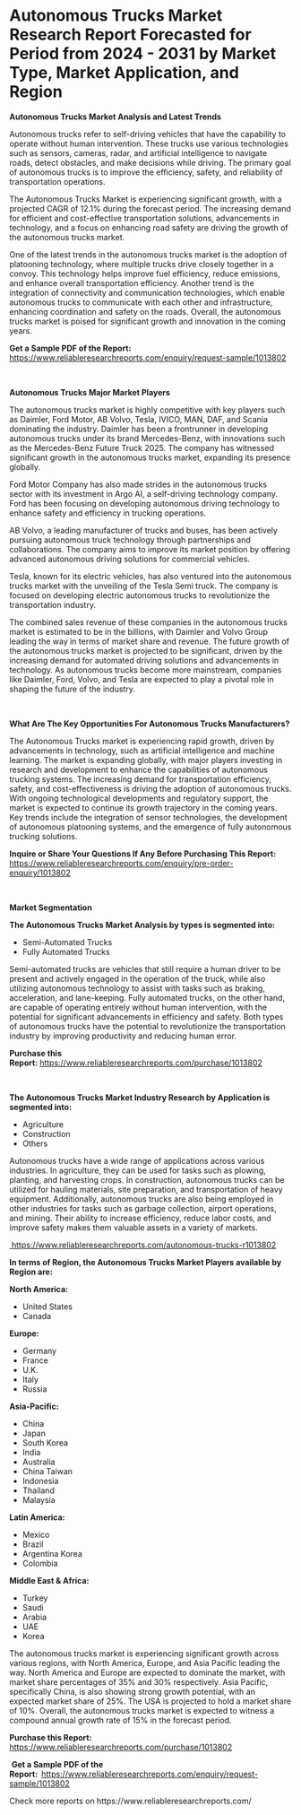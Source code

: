 <p><h1>Autonomous Trucks Market Research Report Forecasted for Period from 2024 -  2031 by Market Type, Market Application, and Region</h1></p><p><strong>Autonomous Trucks Market Analysis and Latest Trends</strong></p>
<p><p>Autonomous trucks refer to self-driving vehicles that have the capability to operate without human intervention. These trucks use various technologies such as sensors, cameras, radar, and artificial intelligence to navigate roads, detect obstacles, and make decisions while driving. The primary goal of autonomous trucks is to improve the efficiency, safety, and reliability of transportation operations.</p><p>The Autonomous Trucks Market is experiencing significant growth, with a projected CAGR of 12.1% during the forecast period. The increasing demand for efficient and cost-effective transportation solutions, advancements in technology, and a focus on enhancing road safety are driving the growth of the autonomous trucks market.</p><p>One of the latest trends in the autonomous trucks market is the adoption of platooning technology, where multiple trucks drive closely together in a convoy. This technology helps improve fuel efficiency, reduce emissions, and enhance overall transportation efficiency. Another trend is the integration of connectivity and communication technologies, which enable autonomous trucks to communicate with each other and infrastructure, enhancing coordination and safety on the roads. Overall, the autonomous trucks market is poised for significant growth and innovation in the coming years.</p></p>
<p><strong>Get a Sample PDF of the Report:&nbsp;</strong> <a href="https://www.reliableresearchreports.com/enquiry/request-sample/1013802">https://www.reliableresearchreports.com/enquiry/request-sample/1013802</a></p>
<p>&nbsp;</p>
<p><strong>Autonomous Trucks Major Market Players</strong></p>
<p><p>The autonomous trucks market is highly competitive with key players such as Daimler, Ford Motor, AB Volvo, Tesla, IVICO, MAN, DAF, and Scania dominating the industry. Daimler has been a frontrunner in developing autonomous trucks under its brand Mercedes-Benz, with innovations such as the Mercedes-Benz Future Truck 2025. The company has witnessed significant growth in the autonomous trucks market, expanding its presence globally.</p><p>Ford Motor Company has also made strides in the autonomous trucks sector with its investment in Argo AI, a self-driving technology company. Ford has been focusing on developing autonomous driving technology to enhance safety and efficiency in trucking operations.</p><p>AB Volvo, a leading manufacturer of trucks and buses, has been actively pursuing autonomous truck technology through partnerships and collaborations. The company aims to improve its market position by offering advanced autonomous driving solutions for commercial vehicles.</p><p>Tesla, known for its electric vehicles, has also ventured into the autonomous trucks market with the unveiling of the Tesla Semi truck. The company is focused on developing electric autonomous trucks to revolutionize the transportation industry.</p><p>The combined sales revenue of these companies in the autonomous trucks market is estimated to be in the billions, with Daimler and Volvo Group leading the way in terms of market share and revenue. The future growth of the autonomous trucks market is projected to be significant, driven by the increasing demand for automated driving solutions and advancements in technology. As autonomous trucks become more mainstream, companies like Daimler, Ford, Volvo, and Tesla are expected to play a pivotal role in shaping the future of the industry.</p></p>
<p>&nbsp;</p>
<p><strong>What Are The Key Opportunities For Autonomous Trucks Manufacturers?</strong></p>
<p><p>The Autonomous Trucks market is experiencing rapid growth, driven by advancements in technology, such as artificial intelligence and machine learning. The market is expanding globally, with major players investing in research and development to enhance the capabilities of autonomous trucking systems. The increasing demand for transportation efficiency, safety, and cost-effectiveness is driving the adoption of autonomous trucks. With ongoing technological developments and regulatory support, the market is expected to continue its growth trajectory in the coming years. Key trends include the integration of sensor technologies, the development of autonomous platooning systems, and the emergence of fully autonomous trucking solutions.</p></p>
<p><strong>Inquire or Share Your Questions If Any Before Purchasing This Report:</strong> <a href="https://www.reliableresearchreports.com/enquiry/pre-order-enquiry/1013802">https://www.reliableresearchreports.com/enquiry/pre-order-enquiry/1013802</a></p>
<p>&nbsp;</p>
<p><strong>Market Segmentation</strong></p>
<p><strong>The Autonomous Trucks Market Analysis by types is segmented into:</strong></p>
<p><ul><li>Semi-Automated Trucks</li><li>Fully Automated Trucks</li></ul></p>
<p><p>Semi-automated trucks are vehicles that still require a human driver to be present and actively engaged in the operation of the truck, while also utilizing autonomous technology to assist with tasks such as braking, acceleration, and lane-keeping. Fully automated trucks, on the other hand, are capable of operating entirely without human intervention, with the potential for significant advancements in efficiency and safety. Both types of autonomous trucks have the potential to revolutionize the transportation industry by improving productivity and reducing human error.</p></p>
<p><strong>Purchase this Report:&nbsp;</strong><a href="https://www.reliableresearchreports.com/purchase/1013802">https://www.reliableresearchreports.com/purchase/1013802</a></p>
<p>&nbsp;</p>
<p><strong>The Autonomous Trucks Market Industry Research by Application is segmented into:</strong></p>
<p><ul><li>Agriculture</li><li>Construction</li><li>Others</li></ul></p>
<p><p>Autonomous trucks have a wide range of applications across various industries. In agriculture, they can be used for tasks such as plowing, planting, and harvesting crops. In construction, autonomous trucks can be utilized for hauling materials, site preparation, and transportation of heavy equipment. Additionally, autonomous trucks are also being employed in other industries for tasks such as garbage collection, airport operations, and mining. Their ability to increase efficiency, reduce labor costs, and improve safety makes them valuable assets in a variety of markets.</p></p>
<p><a href="https://www.reliableresearchreports.com/autonomous-trucks-r1013802">&nbsp;https://www.reliableresearchreports.com/autonomous-trucks-r1013802</a></p>
<p><strong>In terms of Region, the Autonomous Trucks Market Players available by Region are:</strong></p>
<p>
    <p> <strong> North America: </strong>
        <ul>
            <li>United States</li>
            <li>Canada</li>
        </ul>
        </p> 
    <p> <strong> Europe: </strong>
        <ul>
            <li>Germany</li>
            <li>France</li>
            <li>U.K.</li>
            <li>Italy</li>
            <li>Russia</li>
        </ul>
        </p> 
    <p> <strong> Asia-Pacific: </strong>
        <ul>
            <li>China</li>
            <li>Japan</li>
            <li>South Korea</li>
            <li>India</li>
            <li>Australia</li>
            <li>China Taiwan</li>
            <li>Indonesia</li>
            <li>Thailand</li>
            <li>Malaysia</li>
        </ul>
        </p> 
    <p> <strong> Latin America: </strong>
        <ul>
            <li>Mexico</li>
            <li>Brazil</li>
            <li>Argentina Korea</li>
            <li>Colombia</li>
        </ul>
        </p> 
    <p> <strong> Middle East & Africa: </strong>
        <ul>
            <li>Turkey</li>
            <li>Saudi</li>
            <li>Arabia</li>
            <li>UAE</li>
            <li>Korea</li>
        </ul>
    </p>
    </p>
<p><p>The autonomous trucks market is experiencing significant growth across various regions, with North America, Europe, and Asia Pacific leading the way. North America and Europe are expected to dominate the market, with market share percentages of 35% and 30% respectively. Asia Pacific, specifically China, is also showing strong growth potential, with an expected market share of 25%. The USA is projected to hold a market share of 10%. Overall, the autonomous trucks market is expected to witness a compound annual growth rate of 15% in the forecast period.</p></p>
<p><strong>Purchase this Report: </strong><a href="https://www.reliableresearchreports.com/purchase/1013802">https://www.reliableresearchreports.com/purchase/1013802</a></p>
<p>&nbsp;<strong>Get a Sample PDF of the Report:&nbsp;&nbsp;</strong><a href="https://www.reliableresearchreports.com/enquiry/request-sample/1013802">https://www.reliableresearchreports.com/enquiry/request-sample/1013802</a></p>
<p><strong></strong></p>
<p>Check more reports on https://www.reliableresearchreports.com/</p>